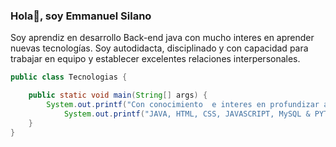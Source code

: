 ### Hola👋, soy Emmanuel Silano

<!--
**ElecthroxCode/ElecthroxCode** is a ✨ _special_ ✨ repository because its `README.md` (this file) appears on your GitHub profile.

Here are some ideas to get you started:

- 🔭 I’m currently working on ...
- 🌱 I’m currently learning ...
- 👯 I’m looking to collaborate on ...
- 🤔 I’m looking for help with ...
- 💬 Ask me about ...
- 📫 How to reach me: ...
- 😄 Pronouns: ...
- ⚡ Fun fact: ...
-->
Soy aprendiz en desarrollo Back-end java con mucho interes en aprender nuevas tecnologías. Soy autodidacta, disciplinado y con capacidad para trabajar en equipo y establecer excelentes relaciones interpersonales.

```java
public class Tecnologias {

    public static void main(String[] args) {
        System.out.printf("Con conocimiento  e interes en profundizar aun mas en:");
		    System.out.printf("JAVA, HTML, CSS, JAVASCRIPT, MySQL & PYTHON");
    }
}

```
